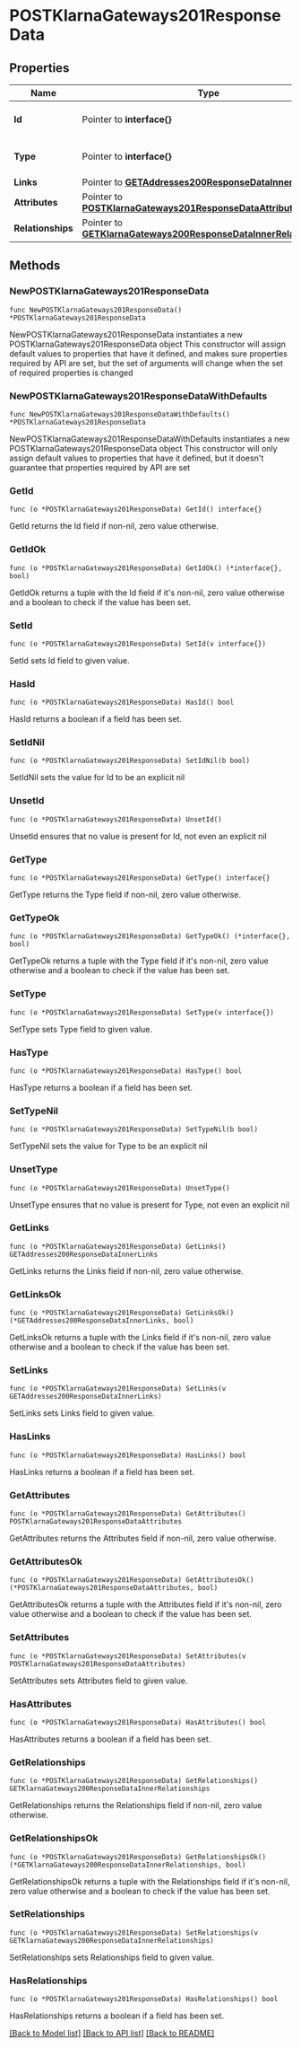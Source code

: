# POSTKlarnaGateways201ResponseData

## Properties

Name | Type | Description | Notes
------------ | ------------- | ------------- | -------------
**Id** | Pointer to **interface{}** | The resource&#39;s id | [optional] 
**Type** | Pointer to **interface{}** | The resource&#39;s type | [optional] 
**Links** | Pointer to [**GETAddresses200ResponseDataInnerLinks**](GETAddresses200ResponseDataInnerLinks.md) |  | [optional] 
**Attributes** | Pointer to [**POSTKlarnaGateways201ResponseDataAttributes**](POSTKlarnaGateways201ResponseDataAttributes.md) |  | [optional] 
**Relationships** | Pointer to [**GETKlarnaGateways200ResponseDataInnerRelationships**](GETKlarnaGateways200ResponseDataInnerRelationships.md) |  | [optional] 

## Methods

### NewPOSTKlarnaGateways201ResponseData

`func NewPOSTKlarnaGateways201ResponseData() *POSTKlarnaGateways201ResponseData`

NewPOSTKlarnaGateways201ResponseData instantiates a new POSTKlarnaGateways201ResponseData object
This constructor will assign default values to properties that have it defined,
and makes sure properties required by API are set, but the set of arguments
will change when the set of required properties is changed

### NewPOSTKlarnaGateways201ResponseDataWithDefaults

`func NewPOSTKlarnaGateways201ResponseDataWithDefaults() *POSTKlarnaGateways201ResponseData`

NewPOSTKlarnaGateways201ResponseDataWithDefaults instantiates a new POSTKlarnaGateways201ResponseData object
This constructor will only assign default values to properties that have it defined,
but it doesn't guarantee that properties required by API are set

### GetId

`func (o *POSTKlarnaGateways201ResponseData) GetId() interface{}`

GetId returns the Id field if non-nil, zero value otherwise.

### GetIdOk

`func (o *POSTKlarnaGateways201ResponseData) GetIdOk() (*interface{}, bool)`

GetIdOk returns a tuple with the Id field if it's non-nil, zero value otherwise
and a boolean to check if the value has been set.

### SetId

`func (o *POSTKlarnaGateways201ResponseData) SetId(v interface{})`

SetId sets Id field to given value.

### HasId

`func (o *POSTKlarnaGateways201ResponseData) HasId() bool`

HasId returns a boolean if a field has been set.

### SetIdNil

`func (o *POSTKlarnaGateways201ResponseData) SetIdNil(b bool)`

 SetIdNil sets the value for Id to be an explicit nil

### UnsetId
`func (o *POSTKlarnaGateways201ResponseData) UnsetId()`

UnsetId ensures that no value is present for Id, not even an explicit nil
### GetType

`func (o *POSTKlarnaGateways201ResponseData) GetType() interface{}`

GetType returns the Type field if non-nil, zero value otherwise.

### GetTypeOk

`func (o *POSTKlarnaGateways201ResponseData) GetTypeOk() (*interface{}, bool)`

GetTypeOk returns a tuple with the Type field if it's non-nil, zero value otherwise
and a boolean to check if the value has been set.

### SetType

`func (o *POSTKlarnaGateways201ResponseData) SetType(v interface{})`

SetType sets Type field to given value.

### HasType

`func (o *POSTKlarnaGateways201ResponseData) HasType() bool`

HasType returns a boolean if a field has been set.

### SetTypeNil

`func (o *POSTKlarnaGateways201ResponseData) SetTypeNil(b bool)`

 SetTypeNil sets the value for Type to be an explicit nil

### UnsetType
`func (o *POSTKlarnaGateways201ResponseData) UnsetType()`

UnsetType ensures that no value is present for Type, not even an explicit nil
### GetLinks

`func (o *POSTKlarnaGateways201ResponseData) GetLinks() GETAddresses200ResponseDataInnerLinks`

GetLinks returns the Links field if non-nil, zero value otherwise.

### GetLinksOk

`func (o *POSTKlarnaGateways201ResponseData) GetLinksOk() (*GETAddresses200ResponseDataInnerLinks, bool)`

GetLinksOk returns a tuple with the Links field if it's non-nil, zero value otherwise
and a boolean to check if the value has been set.

### SetLinks

`func (o *POSTKlarnaGateways201ResponseData) SetLinks(v GETAddresses200ResponseDataInnerLinks)`

SetLinks sets Links field to given value.

### HasLinks

`func (o *POSTKlarnaGateways201ResponseData) HasLinks() bool`

HasLinks returns a boolean if a field has been set.

### GetAttributes

`func (o *POSTKlarnaGateways201ResponseData) GetAttributes() POSTKlarnaGateways201ResponseDataAttributes`

GetAttributes returns the Attributes field if non-nil, zero value otherwise.

### GetAttributesOk

`func (o *POSTKlarnaGateways201ResponseData) GetAttributesOk() (*POSTKlarnaGateways201ResponseDataAttributes, bool)`

GetAttributesOk returns a tuple with the Attributes field if it's non-nil, zero value otherwise
and a boolean to check if the value has been set.

### SetAttributes

`func (o *POSTKlarnaGateways201ResponseData) SetAttributes(v POSTKlarnaGateways201ResponseDataAttributes)`

SetAttributes sets Attributes field to given value.

### HasAttributes

`func (o *POSTKlarnaGateways201ResponseData) HasAttributes() bool`

HasAttributes returns a boolean if a field has been set.

### GetRelationships

`func (o *POSTKlarnaGateways201ResponseData) GetRelationships() GETKlarnaGateways200ResponseDataInnerRelationships`

GetRelationships returns the Relationships field if non-nil, zero value otherwise.

### GetRelationshipsOk

`func (o *POSTKlarnaGateways201ResponseData) GetRelationshipsOk() (*GETKlarnaGateways200ResponseDataInnerRelationships, bool)`

GetRelationshipsOk returns a tuple with the Relationships field if it's non-nil, zero value otherwise
and a boolean to check if the value has been set.

### SetRelationships

`func (o *POSTKlarnaGateways201ResponseData) SetRelationships(v GETKlarnaGateways200ResponseDataInnerRelationships)`

SetRelationships sets Relationships field to given value.

### HasRelationships

`func (o *POSTKlarnaGateways201ResponseData) HasRelationships() bool`

HasRelationships returns a boolean if a field has been set.


[[Back to Model list]](../README.md#documentation-for-models) [[Back to API list]](../README.md#documentation-for-api-endpoints) [[Back to README]](../README.md)


